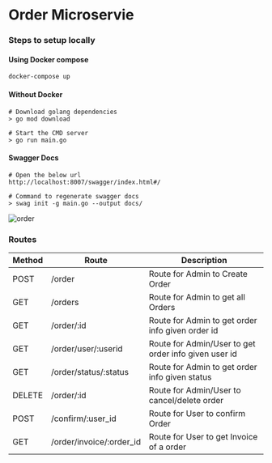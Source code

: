 # Order Microservie

### Steps to setup locally

#### Using Docker compose
```
docker-compose up
```

#### Without Docker
```
# Download golang dependencies
> go mod download

# Start the CMD server
> go run main.go
```

#### Swagger Docs
```
# Open the below url
http://localhost:8007/swagger/index.html#/

# Command to regenerate swagger docs
> swag init -g main.go --output docs/
```

![order](https://user-images.githubusercontent.com/39910073/165148554-acd92311-18c3-4852-9dc8-d5ba82e623ba.svg)


### Routes
| Method | Route                           |   Description                                               |
|  ---   | ---                             | ---                                                         |
| POST   |   /order                        |   Route for Admin to Create Order                           |
| GET    |   /orders                       |   Route for Admin to get all Orders                         |
| GET    |   /order/:id                    |   Route for Admin to get order info given order id          |
| GET    |   /order/user/:userid           |   Route for Admin/User to get order info given user id      |
| GET    |   /order/status/:status         |   Route for Admin to get order info given status            |
| DELETE |   /order/:id                    |   Route for Admin/User to cancel/delete order               |
| POST   |   /confirm/:user_id             |   Route for User to confirm Order                           |
| GET    |   /order/invoice/:order_id      |   Route for User to get Invoice of a order                  |


